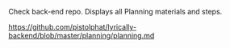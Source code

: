 Check back-end repo. 
Displays all Planning materials and steps.

https://github.com/pistolphat/lyrically-backend/blob/master/planning/planning.md